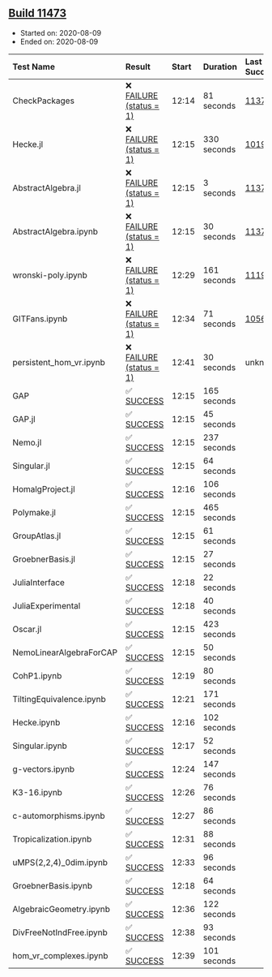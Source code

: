 ## [Build 11473](https://oscarci.mathematik.uni-kl.de/job/oscar/11473/)

* Started on: 2020-08-09
* Ended on: 2020-08-09

| Test Name    | Result | Start | Duration | Last Success | First Failure |
|:-------------|:-------|:------|:---------|:-------------|:--------------|
| CheckPackages | ❌ [FAILURE (status = 1)](https://oscarci.mathematik.uni-kl.de/job/oscar/11473/artifact/logs/build-11473/CheckPackages.log) | 12:14 | 81 seconds | [11376](https://oscarci.mathematik.uni-kl.de/job/oscar/11376/) | [11377](https://oscarci.mathematik.uni-kl.de/job/oscar/11377/) |
| Hecke.jl | ❌ [FAILURE (status = 1)](https://oscarci.mathematik.uni-kl.de/job/oscar/11473/artifact/logs/build-11473/Hecke.jl.log) | 12:15 | 330 seconds | [10197](https://oscarci.mathematik.uni-kl.de/job/oscar/10197/) | [10198](https://oscarci.mathematik.uni-kl.de/job/oscar/10198/) |
| AbstractAlgebra.jl | ❌ [FAILURE (status = 1)](https://oscarci.mathematik.uni-kl.de/job/oscar/11473/artifact/logs/build-11473/AbstractAlgebra.jl.log) | 12:15 | 3 seconds | [11376](https://oscarci.mathematik.uni-kl.de/job/oscar/11376/) | [11377](https://oscarci.mathematik.uni-kl.de/job/oscar/11377/) |
| AbstractAlgebra.ipynb | ❌ [FAILURE (status = 1)](https://oscarci.mathematik.uni-kl.de/job/oscar/11473/artifact/logs/build-11473/AbstractAlgebra.ipynb.log) | 12:15 | 30 seconds | [11376](https://oscarci.mathematik.uni-kl.de/job/oscar/11376/) | [11377](https://oscarci.mathematik.uni-kl.de/job/oscar/11377/) |
| wronski-poly.ipynb | ❌ [FAILURE (status = 1)](https://oscarci.mathematik.uni-kl.de/job/oscar/11473/artifact/logs/build-11473/wronski-poly.ipynb.log) | 12:29 | 161 seconds | [11192](https://oscarci.mathematik.uni-kl.de/job/oscar/11192/) | [11193](https://oscarci.mathematik.uni-kl.de/job/oscar/11193/) |
| GITFans.ipynb | ❌ [FAILURE (status = 1)](https://oscarci.mathematik.uni-kl.de/job/oscar/11473/artifact/logs/build-11473/GITFans.ipynb.log) | 12:34 | 71 seconds | [10566](https://oscarci.mathematik.uni-kl.de/job/oscar/10566/) | [10567](https://oscarci.mathematik.uni-kl.de/job/oscar/10567/) |
| persistent_hom_vr.ipynb | ❌ [FAILURE (status = 1)](https://oscarci.mathematik.uni-kl.de/job/oscar/11473/artifact/logs/build-11473/persistent_hom_vr.ipynb.log) | 12:41 | 30 seconds | unknown | unknown |
| GAP | ✅ [SUCCESS](https://oscarci.mathematik.uni-kl.de/job/oscar/11473/artifact/logs/build-11473/GAP.log) | 12:15 | 165 seconds |  |  |
| GAP.jl | ✅ [SUCCESS](https://oscarci.mathematik.uni-kl.de/job/oscar/11473/artifact/logs/build-11473/GAP.jl.log) | 12:15 | 45 seconds |  |  |
| Nemo.jl | ✅ [SUCCESS](https://oscarci.mathematik.uni-kl.de/job/oscar/11473/artifact/logs/build-11473/Nemo.jl.log) | 12:15 | 237 seconds |  |  |
| Singular.jl | ✅ [SUCCESS](https://oscarci.mathematik.uni-kl.de/job/oscar/11473/artifact/logs/build-11473/Singular.jl.log) | 12:15 | 64 seconds |  |  |
| HomalgProject.jl | ✅ [SUCCESS](https://oscarci.mathematik.uni-kl.de/job/oscar/11473/artifact/logs/build-11473/HomalgProject.jl.log) | 12:16 | 106 seconds |  |  |
| Polymake.jl | ✅ [SUCCESS](https://oscarci.mathematik.uni-kl.de/job/oscar/11473/artifact/logs/build-11473/Polymake.jl.log) | 12:15 | 465 seconds |  |  |
| GroupAtlas.jl | ✅ [SUCCESS](https://oscarci.mathematik.uni-kl.de/job/oscar/11473/artifact/logs/build-11473/GroupAtlas.jl.log) | 12:15 | 61 seconds |  |  |
| GroebnerBasis.jl | ✅ [SUCCESS](https://oscarci.mathematik.uni-kl.de/job/oscar/11473/artifact/logs/build-11473/GroebnerBasis.jl.log) | 12:15 | 27 seconds |  |  |
| JuliaInterface | ✅ [SUCCESS](https://oscarci.mathematik.uni-kl.de/job/oscar/11473/artifact/logs/build-11473/JuliaInterface.log) | 12:18 | 22 seconds |  |  |
| JuliaExperimental | ✅ [SUCCESS](https://oscarci.mathematik.uni-kl.de/job/oscar/11473/artifact/logs/build-11473/JuliaExperimental.log) | 12:18 | 40 seconds |  |  |
| Oscar.jl | ✅ [SUCCESS](https://oscarci.mathematik.uni-kl.de/job/oscar/11473/artifact/logs/build-11473/Oscar.jl.log) | 12:15 | 423 seconds |  |  |
| NemoLinearAlgebraForCAP | ✅ [SUCCESS](https://oscarci.mathematik.uni-kl.de/job/oscar/11473/artifact/logs/build-11473/NemoLinearAlgebraForCAP.log) | 12:15 | 50 seconds |  |  |
| CohP1.ipynb | ✅ [SUCCESS](https://oscarci.mathematik.uni-kl.de/job/oscar/11473/artifact/logs/build-11473/CohP1.ipynb.log) | 12:19 | 80 seconds |  |  |
| TiltingEquivalence.ipynb | ✅ [SUCCESS](https://oscarci.mathematik.uni-kl.de/job/oscar/11473/artifact/logs/build-11473/TiltingEquivalence.ipynb.log) | 12:21 | 171 seconds |  |  |
| Hecke.ipynb | ✅ [SUCCESS](https://oscarci.mathematik.uni-kl.de/job/oscar/11473/artifact/logs/build-11473/Hecke.ipynb.log) | 12:16 | 102 seconds |  |  |
| Singular.ipynb | ✅ [SUCCESS](https://oscarci.mathematik.uni-kl.de/job/oscar/11473/artifact/logs/build-11473/Singular.ipynb.log) | 12:17 | 52 seconds |  |  |
| g-vectors.ipynb | ✅ [SUCCESS](https://oscarci.mathematik.uni-kl.de/job/oscar/11473/artifact/logs/build-11473/g-vectors.ipynb.log) | 12:24 | 147 seconds |  |  |
| K3-16.ipynb | ✅ [SUCCESS](https://oscarci.mathematik.uni-kl.de/job/oscar/11473/artifact/logs/build-11473/K3-16.ipynb.log) | 12:26 | 76 seconds |  |  |
| c-automorphisms.ipynb | ✅ [SUCCESS](https://oscarci.mathematik.uni-kl.de/job/oscar/11473/artifact/logs/build-11473/c-automorphisms.ipynb.log) | 12:27 | 86 seconds |  |  |
| Tropicalization.ipynb | ✅ [SUCCESS](https://oscarci.mathematik.uni-kl.de/job/oscar/11473/artifact/logs/build-11473/Tropicalization.ipynb.log) | 12:31 | 88 seconds |  |  |
| uMPS(2,2,4)_0dim.ipynb | ✅ [SUCCESS](https://oscarci.mathematik.uni-kl.de/job/oscar/11473/artifact/logs/build-11473/uMPS-2-2-4-_0dim.ipynb.log) | 12:33 | 96 seconds |  |  |
| GroebnerBasis.ipynb | ✅ [SUCCESS](https://oscarci.mathematik.uni-kl.de/job/oscar/11473/artifact/logs/build-11473/GroebnerBasis.ipynb.log) | 12:18 | 64 seconds |  |  |
| AlgebraicGeometry.ipynb | ✅ [SUCCESS](https://oscarci.mathematik.uni-kl.de/job/oscar/11473/artifact/logs/build-11473/AlgebraicGeometry.ipynb.log) | 12:36 | 122 seconds |  |  |
| DivFreeNotIndFree.ipynb | ✅ [SUCCESS](https://oscarci.mathematik.uni-kl.de/job/oscar/11473/artifact/logs/build-11473/DivFreeNotIndFree.ipynb.log) | 12:38 | 93 seconds |  |  |
| hom_vr_complexes.ipynb | ✅ [SUCCESS](https://oscarci.mathematik.uni-kl.de/job/oscar/11473/artifact/logs/build-11473/hom_vr_complexes.ipynb.log) | 12:39 | 101 seconds |  |  |
